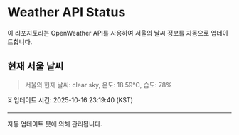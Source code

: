 
# Weather API Status

이 리포지토리는 OpenWeather API를 사용하여 서울의 날씨 정보를 자동으로 업데이트합니다.

## 현재 서울 날씨
> 서울의 현재 날씨: clear sky, 온도: 18.59°C, 습도: 78%

⏳ 업데이트 시간: 2025-10-16 23:19:40 (KST)

---
자동 업데이트 봇에 의해 관리됩니다.
